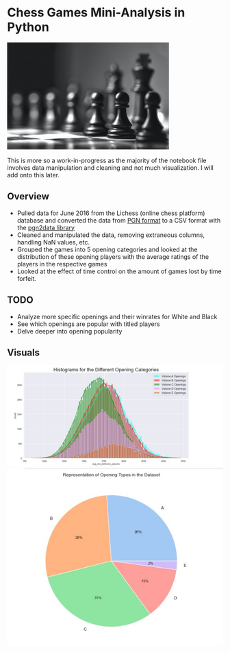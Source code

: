 # Chess Games Mini-Analysis in Python

<img src = "chess.jpg" alt = "" width = "378" height = "250">

This is more so a work-in-progress as the majority of the notebook file involves data manipulation and cleaning and not much visualization. I will add onto this later.

## Overview
* Pulled data for June 2016 from the Lichess (online chess platform) database and converted the data from [PGN format](https://en.wikipedia.org/wiki/Portable_Game_Notation) to a CSV format with the [pgn2data library](https://pypi.org/project/pgn2data/)
* Cleaned and manipulated the data, removing extraneous columns, handling NaN values, etc.
* Grouped the games into 5 opening categories and looked at the distribution of these opening players with the average ratings of the players in the respective games
* Looked at the effect of time control on the amount of games lost by time forfeit.

## TODO
* Analyze more specific openings and their winrates for White and Black
* See which openings are popular with titled players
* Delve deeper into opening popularity

## Visuals

<img src = "chess_histogram.JPG" alt = "">

<img src = "chess_pie_chart.JPG" alt = "">

